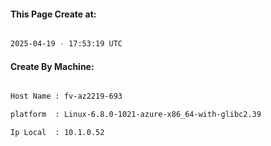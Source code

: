 
   
#### This Page Create at:

```bash

2025-04-19 - 17:53:19 UTC

```

#### Create By Machine:

```bash

Host Name : fv-az2219-693

platform  : Linux-6.8.0-1021-azure-x86_64-with-glibc2.39

Ip Local  : 10.1.0.52

```

